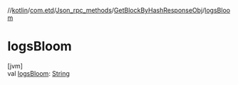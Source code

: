 //[kotlin](../../../../index.md)/[com.etd](../../index.md)/[Json_rpc_methods](../index.md)/[GetBlockByHashResponseObj](index.md)/[logsBloom](logs-bloom.md)

# logsBloom

[jvm]\
val [logsBloom](logs-bloom.md): [String](https://kotlinlang.org/api/latest/jvm/stdlib/kotlin/-string/index.html)
